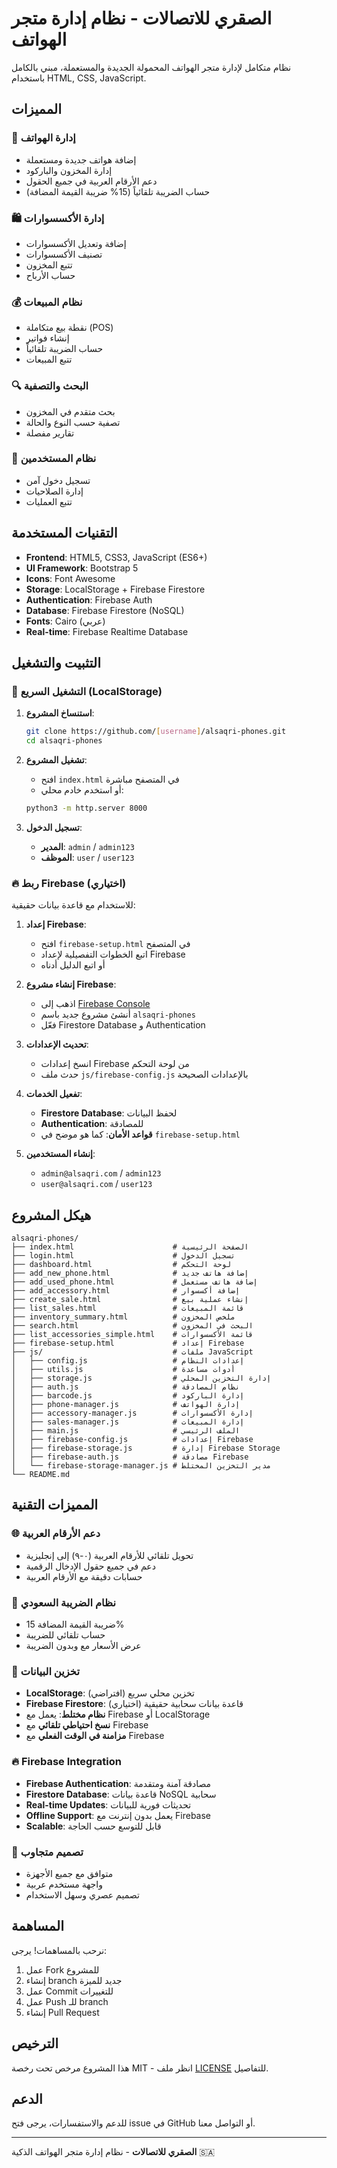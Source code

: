 # الصقري للاتصالات - نظام إدارة متجر الهواتف

نظام متكامل لإدارة متجر الهواتف المحمولة الجديدة والمستعملة، مبني بالكامل باستخدام HTML, CSS, JavaScript.

## المميزات

### 📱 إدارة الهواتف
- إضافة هواتف جديدة ومستعملة
- إدارة المخزون والباركود
- دعم الأرقام العربية في جميع الحقول
- حساب الضريبة تلقائياً (15% ضريبة القيمة المضافة)

### 🛍️ إدارة الأكسسوارات
- إضافة وتعديل الأكسسوارات
- تصنيف الأكسسوارات
- تتبع المخزون
- حساب الأرباح

### 💰 نظام المبيعات
- نقطة بيع متكاملة (POS)
- إنشاء فواتير
- حساب الضريبة تلقائياً
- تتبع المبيعات

### 🔍 البحث والتصفية
- بحث متقدم في المخزون
- تصفية حسب النوع والحالة
- تقارير مفصلة

### 👤 نظام المستخدمين
- تسجيل دخول آمن
- إدارة الصلاحيات
- تتبع العمليات

## التقنيات المستخدمة

- **Frontend**: HTML5, CSS3, JavaScript (ES6+)
- **UI Framework**: Bootstrap 5
- **Icons**: Font Awesome
- **Storage**: LocalStorage + Firebase Firestore
- **Authentication**: Firebase Auth
- **Database**: Firebase Firestore (NoSQL)
- **Fonts**: Cairo (عربي)
- **Real-time**: Firebase Realtime Database

## التثبيت والتشغيل

### 🚀 التشغيل السريع (LocalStorage)
1. **استنساخ المشروع**:
   ```bash
   git clone https://github.com/[username]/alsaqri-phones.git
   cd alsaqri-phones
   ```

2. **تشغيل المشروع**:
   - افتح `index.html` في المتصفح مباشرة
   - أو استخدم خادم محلي:
   ```bash
   python3 -m http.server 8000
   ```

3. **تسجيل الدخول**:
   - **المدير**: `admin` / `admin123`
   - **الموظف**: `user` / `user123`

### 🔥 ربط Firebase (اختياري)
للاستخدام مع قاعدة بيانات حقيقية:

1. **إعداد Firebase**:
   - افتح `firebase-setup.html` في المتصفح
   - اتبع الخطوات التفصيلية لإعداد Firebase
   - أو اتبع الدليل أدناه

2. **إنشاء مشروع Firebase**:
   - اذهب إلى [Firebase Console](https://console.firebase.google.com)
   - أنشئ مشروع جديد باسم `alsaqri-phones`
   - فعّل Firestore Database و Authentication

3. **تحديث الإعدادات**:
   - انسخ إعدادات Firebase من لوحة التحكم
   - حدث ملف `js/firebase-config.js` بالإعدادات الصحيحة

4. **تفعيل الخدمات**:
   - **Firestore Database**: لحفظ البيانات
   - **Authentication**: للمصادقة
   - **قواعد الأمان**: كما هو موضح في `firebase-setup.html`

5. **إنشاء المستخدمين**:
   - `admin@alsaqri.com` / `admin123`
   - `user@alsaqri.com` / `user123`

## هيكل المشروع

```
alsaqri-phones/
├── index.html                      # الصفحة الرئيسية
├── login.html                      # تسجيل الدخول
├── dashboard.html                  # لوحة التحكم
├── add_new_phone.html              # إضافة هاتف جديد
├── add_used_phone.html             # إضافة هاتف مستعمل
├── add_accessory.html              # إضافة أكسسوار
├── create_sale.html                # إنشاء عملية بيع
├── list_sales.html                 # قائمة المبيعات
├── inventory_summary.html          # ملخص المخزون
├── search.html                     # البحث في المخزون
├── list_accessories_simple.html    # قائمة الأكسسوارات
├── firebase-setup.html             # إعداد Firebase
├── js/                             # ملفات JavaScript
│   ├── config.js                   # إعدادات النظام
│   ├── utils.js                    # أدوات مساعدة
│   ├── storage.js                  # إدارة التخزين المحلي
│   ├── auth.js                     # نظام المصادقة
│   ├── barcode.js                  # إدارة الباركود
│   ├── phone-manager.js            # إدارة الهواتف
│   ├── accessory-manager.js        # إدارة الأكسسوارات
│   ├── sales-manager.js            # إدارة المبيعات
│   ├── main.js                     # الملف الرئيسي
│   ├── firebase-config.js          # إعدادات Firebase
│   ├── firebase-storage.js         # إدارة Firebase Storage
│   ├── firebase-auth.js            # مصادقة Firebase
│   └── firebase-storage-manager.js # مدير التخزين المختلط
└── README.md
```

## المميزات التقنية

### 🌐 دعم الأرقام العربية
- تحويل تلقائي للأرقام العربية (٠-٩) إلى إنجليزية
- دعم في جميع حقول الإدخال الرقمية
- حسابات دقيقة مع الأرقام العربية

### 💼 نظام الضريبة السعودي
- ضريبة القيمة المضافة 15%
- حساب تلقائي للضريبة
- عرض الأسعار مع وبدون الضريبة

### 💾 تخزين البيانات
- **LocalStorage**: تخزين محلي سريع (افتراضي)
- **Firebase Firestore**: قاعدة بيانات سحابية حقيقية (اختياري)
- **نظام مختلط**: يعمل مع Firebase أو LocalStorage
- **نسخ احتياطي تلقائي** مع Firebase
- **مزامنة في الوقت الفعلي** مع Firebase

### 🔥 Firebase Integration
- **Firebase Authentication**: مصادقة آمنة ومتقدمة
- **Firestore Database**: قاعدة بيانات NoSQL سحابية
- **Real-time Updates**: تحديثات فورية للبيانات
- **Offline Support**: يعمل بدون إنترنت مع Firebase
- **Scalable**: قابل للتوسع حسب الحاجة

### 📱 تصميم متجاوب
- متوافق مع جميع الأجهزة
- واجهة مستخدم عربية
- تصميم عصري وسهل الاستخدام

## المساهمة

نرحب بالمساهمات! يرجى:

1. عمل Fork للمشروع
2. إنشاء branch جديد للميزة
3. عمل Commit للتغييرات
4. عمل Push للـ branch
5. إنشاء Pull Request

## الترخيص

هذا المشروع مرخص تحت رخصة MIT - انظر ملف [LICENSE](LICENSE) للتفاصيل.

## الدعم

للدعم والاستفسارات، يرجى فتح issue في GitHub أو التواصل معنا.

---

**الصقري للاتصالات** - نظام إدارة متجر الهواتف الذكية 🇸🇦
